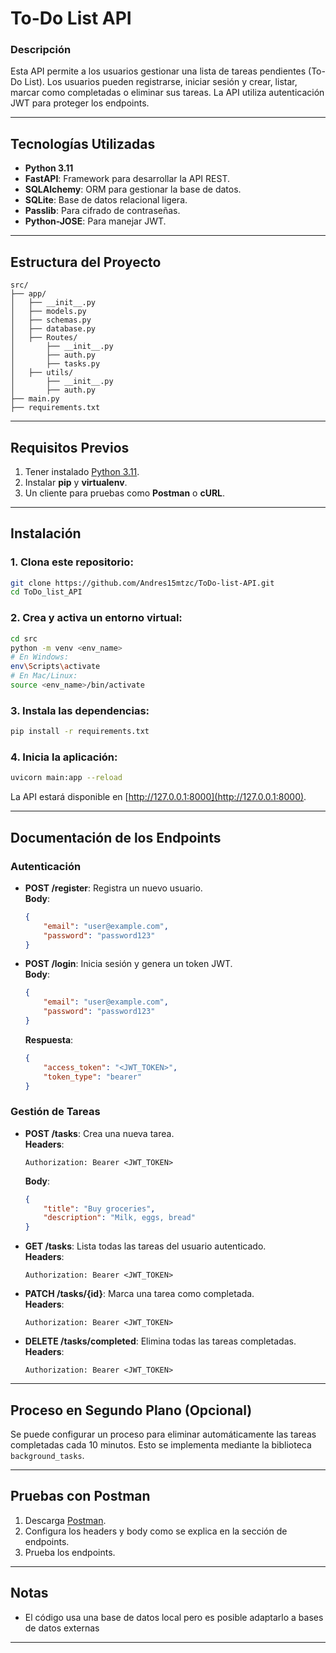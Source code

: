# To-Do List API

### Descripción

Esta API permite a los usuarios gestionar una lista de tareas pendientes (To-Do List). Los usuarios pueden registrarse, iniciar sesión y crear, listar, marcar como completadas o eliminar sus tareas. La API utiliza autenticación JWT para proteger los endpoints.

---

## **Tecnologías Utilizadas**

- **Python 3.11**
- **FastAPI**: Framework para desarrollar la API REST.
- **SQLAlchemy**: ORM para gestionar la base de datos.
- **SQLite**: Base de datos relacional ligera.
- **Passlib**: Para cifrado de contraseñas.
- **Python-JOSE**: Para manejar JWT.

---

## **Estructura del Proyecto**

```
src/
├── app/
│   ├── __init__.py
│   ├── models.py
│   ├── schemas.py
│   ├── database.py
│   ├── Routes/
│       ├── __init__.py
│       ├── auth.py
│       ├── tasks.py
│   ├── utils/
│       ├── __init__.py
│       ├── auth.py
├── main.py
├── requirements.txt
```

---

## **Requisitos Previos**

1. Tener instalado [Python 3.11](https://www.python.org/downloads/).
2. Instalar **pip** y **virtualenv**.
3. Un cliente para pruebas como **Postman** o **cURL**.

---

## **Instalación**

### 1. Clona este repositorio:
```bash
git clone https://github.com/Andres15mtzc/ToDo-list-API.git
cd ToDo_list_API
```

### 2. Crea y activa un entorno virtual:
```bash
cd src
python -m venv <env_name>
# En Windows:
env\Scripts\activate
# En Mac/Linux:
source <env_name>/bin/activate
```

### 3. Instala las dependencias:
```bash
pip install -r requirements.txt
```

### 4. Inicia la aplicación:
```bash
uvicorn main:app --reload
```

La API estará disponible en [http://127.0.0.1:8000](http://127.0.0.1:8000).

---

## **Documentación de los Endpoints**

### **Autenticación**
- **POST /register**: Registra un nuevo usuario.  
  **Body**:
  ```json
  {
      "email": "user@example.com",
      "password": "password123"
  }
  ```

- **POST /login**: Inicia sesión y genera un token JWT.  
  **Body**:
  ```json
  {
      "email": "user@example.com",
      "password": "password123"
  }
  ```
  **Respuesta**:
  ```json
  {
      "access_token": "<JWT_TOKEN>",
      "token_type": "bearer"
  }
  ```

### **Gestión de Tareas**
- **POST /tasks**: Crea una nueva tarea.  
  **Headers**:
  ```
  Authorization: Bearer <JWT_TOKEN>
  ```
  **Body**:
  ```json
  {
      "title": "Buy groceries",
      "description": "Milk, eggs, bread"
  }
  ```

- **GET /tasks**: Lista todas las tareas del usuario autenticado.  
  **Headers**:
  ```
  Authorization: Bearer <JWT_TOKEN>
  ```

- **PATCH /tasks/{id}**: Marca una tarea como completada.  
  **Headers**:
  ```
  Authorization: Bearer <JWT_TOKEN>
  ```

- **DELETE /tasks/completed**: Elimina todas las tareas completadas.  
  **Headers**:
  ```
  Authorization: Bearer <JWT_TOKEN>
  ```

---

## **Proceso en Segundo Plano (Opcional)**

Se puede configurar un proceso para eliminar automáticamente las tareas completadas cada 10 minutos. Esto se implementa mediante la biblioteca `background_tasks`.

---

## **Pruebas con Postman**

1. Descarga [Postman](https://www.postman.com/).
2. Configura los headers y body como se explica en la sección de endpoints.
3. Prueba los endpoints.

---

## **Notas**

- El código usa una base de datos local pero es posible adaptarlo a bases de datos externas

---
